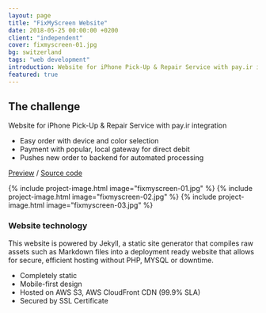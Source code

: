 ```yaml
---
layout: page
title: "FixMyScreen Website"
date: 2018-05-25 00:00:00 +0200
client: "independent"
cover: fixmyscreen-01.jpg
bg: switzerland
tags: "web development"
introduction: Website for iPhone Pick-Up & Repair Service with pay.ir integration
featured: true
---
```


## The challenge

Website for iPhone Pick-Up & Repair Service with pay.ir integration

- Easy order with device and color selection
- Payment with popular, local gateway for direct debit
- Pushes new order to backend for automated processing

[Preview](https://dz4bff2zf2tnp.cloudfront.net) / [Source code](https://git.sr.ht/~franz/fixmyscreen.ir)

{% include project-image.html image="fixmyscreen-01.jpg" %}
{% include project-image.html image="fixmyscreen-02.jpg" %}
{% include project-image.html image="fixmyscreen-03.jpg" %}

### Website technology

This website is powered by Jekyll, a static site generator that compiles raw assets such as Markdown files into a deployment ready website that allows for secure, efficient hosting without PHP, MYSQL or downtime.

- Completely static
- Mobile-first design
- Hosted on AWS S3, AWS CloudFront CDN (99.9% SLA)
- Secured by SSL Certificate
